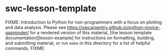 swc-lesson-template
=======================

FIXME:
Introduction to Python for non-programmers with a focus on plotting and data analysis.
Please see <https://swcarpentry.github.io/python-novice-gapminder/>
for a rendered version of this material,
[the lesson template documentation][lesson-example]
for instructions on formatting, building, and submitting material,
or run `make` in this directory for a list of helpful commands.
FIXME:
